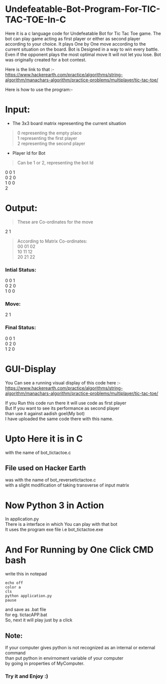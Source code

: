 # Undefeatable-Bot-Program-For-TIC-TAC-TOE-In-C

Here it is a c language code for Undefeatable Bot for Tic Tac Toe game. The bot can play game acting as first player or either as second player according to your choice. It plays One by One move according to the current situation on the board. Bot is Designed in a way to win every battle. Even if the opponent plays the most optimal move It will not let you lose. Bot was originally created for a bot contest.

Here is the link to that :-<br /> 
https://www.hackerearth.com/practice/algorithms/string-algorithm/manachars-algorithm/practice-problems/multiplayer/tic-tac-toe/

Here is how to use the program:-<br />

# Input: 
* The 3x3 board matrix representing the current situation 
    
>  0 representing the empty place<br /> 
>  1 representing the first player<br />
>  2 representing the second player<br />

* Player Id for Bot <br />
>  Can be 1 or 2, representing the bot Id

  0 0 1 <br />
  0 2 0 <br />
  1 0 0 <br />
  2 <br />

# Output:
 >These are Co-ordinates for the move<br />
 
  2 1 <br />

 
>According to Matrix Co-ordinates:<br />
> 00 01 02<br />
> 10 11 12<br />
> 20 21 22<br />

 ### Intial Status:
 0 0 1<br />
 0 2 0<br />
 1 0 0 <br />
 
 ### Move:
 2 1<br />
 
 ### Final Status:
 0 0 1<br />
 0 2 0<br />
 1 2 0<br />
 
 # GUI-Display
  You Can see a running visual display of this code  here :- <br />
 https://www.hackerearth.com/practice/algorithms/string-algorithm/manachars-algorithm/practice-problems/multiplayer/tic-tac-toe/
 
  If you Run this code run there it will use code as first player<br />
  But If you want to see its performance as second player<br />
  than use it against aadish goel(My bot)<br />
  I have uploaded the same code there with this name.<br />
  
 # Upto Here it is in C
 with the name of bot_tictactoe.c
   ## File used on Hacker Earth
 was with the name of bot_reversetictactoe.c<br />
 with a slight modification of taking transverse of input matrix
    
 # Now Python 3 in Action
 In application.py<br />
 There is a interface in which You can play with that bot<br />
 It uses the program exe file i.e bot_tictactoe.exe<br />
    
 # And For Running by One Click CMD bash
 write this in notepad
 
    echo off
    color a 
    cls
    python application.py
    pause
    
 and save as .bat file <br />
 for eg. tictacAPP.bat <br />
 So, next it will play just by a click <br />
 ## Note:
 If your computer gives python is not recognized as an internal or external command<br /> 
 than put python in envirnoment variable of your computer<br />
 by going in properties of MyComputer.<br />
  
### Try it and Enjoy :)
